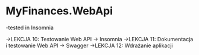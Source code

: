 # MyFinances.WebApi

-tested in Insomnia



->LEKCJA 10: Testowanie Web API -> Insomnia
->LEKCJA 11: Dokumentacja i testowanie Web API -> Swagger
->LEKCJA 12: Wdrażanie aplikacji

